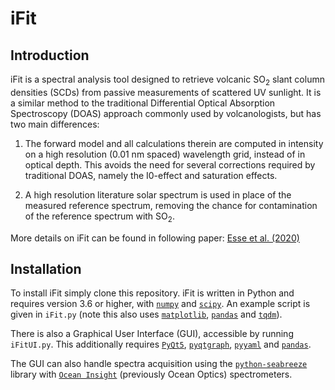 # iFit

## Introduction

iFit is a spectral analysis tool designed to retrieve volcanic SO<sub>2</sub> slant column densities (SCDs) from passive measurements of scattered UV sunlight. It is a similar method to the traditional Differential Optical Absorption Spectroscopy (DOAS) approach commonly used by volcanologists, but has two main differences:

1) The forward model and all calculations therein are computed in intensity on a high resolution (0.01 nm spaced) wavelength grid, instead of in optical depth. This avoids the need for several corrections required by traditional DOAS, namely the I0-effect and saturation effects.

2) A high resolution literature solar spectrum is used in place of the measured reference spectrum, removing the chance for contamination of the reference spectrum with SO<sub>2</sub>.

More details on iFit can be found in following paper: [Esse et al. (2020)](https://doi.org/10.1016/j.jvolgeores.2020.107000)

## Installation

To install iFit simply clone this repository. iFit is written in Python and requires version 3.6 or higher, with [`numpy`](https://numpy.org/doc/stable/) and [`scipy`](http://docs.scipy.org/doc/scipy/reference). An example script is given in `iFit.py` (note this also uses [`matplotlib`](https://matplotlib.org), [`pandas`](http://pandas.pydata.org/pandas-docs/dev) and [`tqdm`](https://tqdm.github.io/)).

There is also a Graphical User Interface (GUI), accessible by running `iFitUI.py`. This additionally requires [`PyQt5`](https://doc.qt.io/qtforpython/), [`pyqtgraph`](http://www.pyqtgraph.org/), [`pyyaml`](https://github.com/yaml/pyyaml) and [`pandas`](http://pandas.pydata.org/pandas-docs/dev).

The GUI can also handle spectra acquisition using the [`python-seabreeze`](https://github.com/ap--/python-seabreeze) library with [`Ocean Insight`](https://www.oceaninsight.com/home) (previously Ocean Optics) spectrometers.